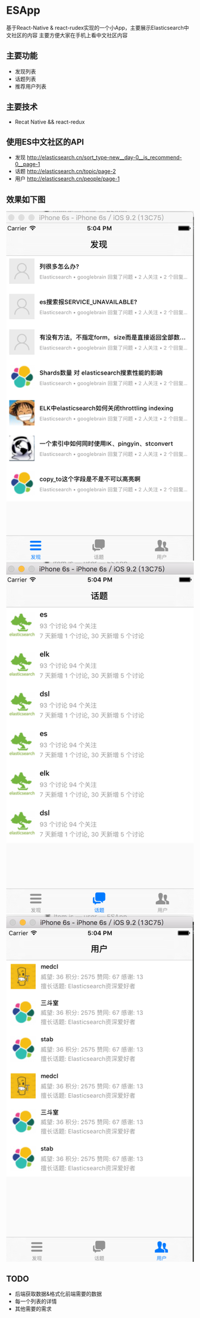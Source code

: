 # ESApp
基于React-Native & react-rudex实现的一个小App，主要展示Elasticsearch中文社区的内容
主要方便大家在手机上看中文社区内容

##  主要功能   

+ 发现列表
+ 话题列表
+ 推荐用户列表 

## 主要技术
+ Recat Native && react-redux

## 使用ES中文社区的API
+ 发现 http://elasticsearch.cn/sort_type-new__day-0__is_recommend-0__page-1
+ 话题 http://elasticsearch.cn/topic/page-2
+ 用户 http://elasticsearch.cn/people/page-1

## 效果如下图
![发现](imgs/explore.png)
![话题](imgs/topic.png)
![热门用户](imgs/user.png)

## TODO

+ 后端获取数据&格式化前端需要的数据
+ 每一个列表的详情
+ 其他需要的需求
